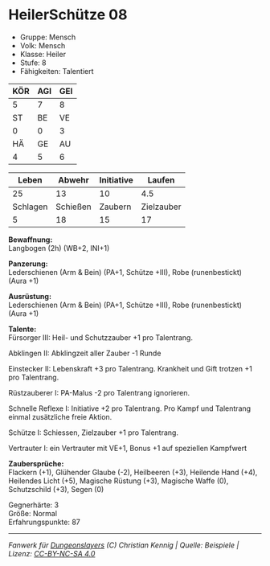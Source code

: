 # HeilerSchütze 08  
- Gruppe: Mensch  
- Volk: Mensch  
- Klasse: Heiler  
- Stufe: 8  
- Fähigkeiten: Talentiert  


| KÖR | AGI | GEI |  
| --- | --- | --- |  
| 5   | 7   | 8   |
| ST  | BE  | VE  |  
| 0   | 0   | 3   |
| HÄ  | GE  | AU  |  
| 4   | 5   | 6   |


| Leben    | Abwehr   | Initiative | Laufen     |
| -------- | -------- | ---------- | ---------- |
| 25       | 13       | 10         | 4.5        |
| Schlagen | Schießen | Zaubern    | Zielzauber |
| 5        | 18       | 15         | 17         |

**Bewaffnung:**  
Langbogen (2h) (WB+2, INI+1)

**Panzerung:**  
Lederschienen (Arm & Bein) (PA+1, Schütze +III), Robe (runenbestickt) (Aura +1)

**Ausrüstung:**  
Lederschienen (Arm & Bein) (PA+1, Schütze +III), Robe (runenbestickt) (Aura +1)

**Talente:**  
Fürsorger III: Heil- und Schutzzauber +1 pro Talentrang. 

Abklingen II: Abklingzeit aller Zauber -1 Runde 

Einstecker II: Lebenskraft +3 pro Talentrang. Krankheit und Gift trotzen +1 pro Talentrang. 

Rüstzauberer I: PA-Malus -2 pro Talentrang ignorieren. 

Schnelle Reflexe I: Initiative +2 pro Talentrang. Pro Kampf und Talentrang einmal zusätzliche freie Aktion. 

Schütze I: Schiessen, Zielzauber +1 pro Talentrang. 

Vertrauter I: ein Vertrauter mit VE+1, Bonus +1 auf speziellen Kampfwert 


**Zaubersprüche:**  
Flackern (+1), Glühender Glaube (-2), Heilbeeren (+3), Heilende Hand (+4), Heilendes Licht (+5), Magische Rüstung (+3), Magische Waffe (0), Schutzschild (+3), Segen (0)

Gegnerhärte: 3  
Größe: Normal  
Erfahrungspunkte: 87  



___
*Fanwerk für [Dungeonslayers](https://www.dungeonslayers.net/) (C) Christian Kennig | Quelle: Beispiele | Lizenz: [CC-BY-NC-SA 4.0](https://creativecommons.org/licenses/by-nc-sa/4.0/deed.de)*